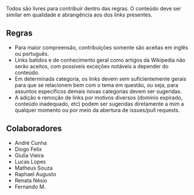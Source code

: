 Todos são livres para contribuir dentro das regras. O conteúdo deve ser similar em qualidade e abrangência aos dos links presentes.

## Regras
 - Para maior compreensão, contribuições somente são aceitas em inglês ou português.
 - Links batidos e de conhecimento geral como artigos da Wikipedia não serão aceitos, com possíveis exceções notáveis a depender do conteúdo.
 - Em determinada categoria, os links devem sem suficientemente gerais para que se relacionem bem com o tema em questão, ou seja, para assuntos específicos demais novas categorias devem ser sugeridas.
 - A adição e remoção de links por motivos diversos (domínio expirado, conteúdo inadequado, etc) podem ser sugeridas diretamente a mim a qualquer momento ou por meio da abertura de issues/pull requests.

## Colaboradores
 - André Cunha
 - Diogo Felix
 - Giulia Vieira
 - Lucas Lopes
 - Matheus Souza
 - Raphael Augusto
 - Renata Nésio
 - Fernando M.
